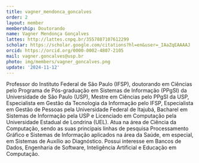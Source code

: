 ```yaml
---
title: vagner_mendonca_goncalves
order: 2
layout: member
membership: Doutorando
name: Vagner Mendonça Gonçalves
lattes: http://lattes.cnpq.br/3557887107612299
scholar: https://scholar.google.com/citations?hl=en&user=_IAaZqEAAAAJ
orcid: https://orcid.org/0000-0002-4807-2105
mail: vagner.goncalves@usp.br
photo: img/members/vagner_goncalves.png
update: '2024-11-12'
---
```


Professor do Instituto Federal de São Paulo (IFSP), doutorando em Ciências pelo Programa de Pós-graduação em Sistemas de Informação (PPgSI) da Universidade de São Paulo (USP), Mestre em Ciências pelo PPgSI da USP, Especialista em Gestão da Tecnologia da Informação pelo IFSP, Especialista em Gestão de Pessoas pela Universidade Federal de Itajubá, Bacharel em Sistemas de Informação pela USP e Licenciado em Computação pela Universidade Estadual de Londrina (UEL). Atua na área de Ciência da Computação, sendo as suas principais linhas de pesquisa Processamento Gráfico e Sistemas de Informação aplicados na área da Saúde, em especial, em Sistemas de Auxílio ao Diagnóstico. Possui interesse em Bancos de Dados, Engenharia de Software, Inteligência Artificial e Educação em Computação.
